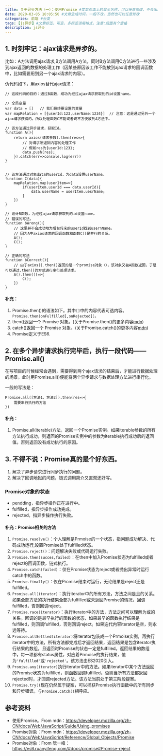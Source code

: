 ```yaml
---
title: 关于异步方法（一）：使用Promise #文章页面上的显示名称，可以任意修改，不会出现在URL中
date: 2020-03-05 10:05:50 #文章生成时间，一般不改，当然也可以任意修改
categories: 前端 #分类
tags: [js异步] #文章标签，可空，多标签请用格式，注意:后面有个空格
description: js异步
---
```


## 1. 时刻牢记：ajax请求是异步的。
比如：A方法调用ajax请求,B方法调用A方法，同时B方法调用C方法进行一些涉及到ajax返回的数据的处理工作（因某些原因该工作不能放到ajax请求的回调函数中，比如需要用到另一个ajax请求的内容）。

伪代码如下，用axios替代ajax请求：
```
// 这段代码的目的：通过B函数，成功为经过ajax请求获取到的id设置name。

// 全局变量
var data = []   // 我们最终要设置的变量
var mapRelation = [{userId:123,userName:1234}]  // 注意：这是通过另外一个ajax请求获得的。所以处理函数C不能或者说不方便放到A方法中。

// 该方法通过异步请求，获取Id。
function A(){
    return axios(请求参数).then(res=>{
        // 对请求所返回内容的处理工作
        // 假如res为{userId:123};
        data.push(res); 
    }).catch(err=>console.log(err))
}


// 该方法通过对象data的userId，为data设置userName。
function C(data){
    mapRelation.map(userItem=>{
        if(userItem.userId === data.userId){
            data.userName = userItem.uesrName;
        }
    })
}

// 设计B函数，为经过ajax请求获取到的id设置name。
// 错误的写法。
function bWrong(){
    // 这里并不会成功地为后台传来的userId找到usernName。
    // 因为A中axios请求的回调函数和函数C()是并行的关系。
    A();
    C();
}

// 正确的写法
function bCorrect(){
    // 由于axios().then()返回的是一个promise对象（），该对象又被A函数返回，于是可以通过.then()的方式进行串行处理请求。
    A().then(()=>{
        C();
    })
}
```

#### 补充：
1. Promise.then()的语法如下。其中`[]`中的内容代表可选内容。`Promise.then(onFulfilled[,onRejected])。`
2. then()返回一个 Promise 对象。(关于Promise.then()的更多内容[mdn](https://developer.mozilla.org/zh-CN/docs/Web/JavaScript/Reference/Global_Objects/Promise/then))
3. catch()返回一个 Promise 对象。(关于Promise.catch()的更多内容[mdn](https://developer.mozilla.org/zh-CN/docs/Web/JavaScript/Reference/Global_Objects/Promise/catch))
2. Promise定义于ES6.

## 2. 在多个异步请求执行完毕后，执行一段代码——Promise.all()
在写项目的时候经常会遇到，需要得到两个ajax请求的结果后，才能进行数据处理的场景。此时用Promise.all()便能将两个异步请求与数据处理方法进行串行化。

一般的写法是：
```
Promise.all([方法1，方法2]).then(res=>{
    需要串行执行的方法
})
```

#### 补充：
1. Promise.all(iterable)方法，返回一个Promise实例。如果iterable参数的所有方法执行成功，则返回的Promise实例中的参数为iterable执行成功后的返回值。否则返回没有成功执行的原因。

## 3. 不得不说：Promise真的是个好东西。
1. 解决了异步请求进行同步执行的问题。
2. 解决了回调地狱的问题，链式调用简介又直观还好写。

### Promise对象的状态
* pendding，指异步操作正在进行中。
* fulfilled，指异步操作成功完成。
* rejected，指异步操作执行失败。

#### 补充：Promise相关的方法
1. `Promise.resolve()`：个人理解是Prmoise的一个状态，指问题成功解决、代码成功运行,设置Promise处于fulfilled状态。
2. `Promise.reject()`：问题解决失败或代码运行失败。
3. `Promise.then(succes,failed)`：在then中加入Promise状态为fulfilled或者reject的回调函数，链式执行。
4. `Promise.catch(failed)`：仅在Promise状态为reject或者抛出异常时运行catch中的函数。
5. `Promise.finally()`：仅在Promise结束时运行，无论结果是reject还是fulfilled。
6. `Promise.all(iterator)`：执行iterator中的所有方法，方法之间是且的关系。如果全部方法的执行结果全部为fulfilled或未返回Promise的情况，回调fulfilled，否则回调reject。
7.  `Promise.race(iterator)`：执行iterator中的方法，方法之间可以理解为或的关系。回调的是最早执行的函数的状态，如果最早的函数执行结果是fulfilled，则回调fulfilled，否则回调reject。如果迭代内容iterator是空，则永远等待。
8. `Promise.allSettled(iterator)`将iterator包装成一个Prmoise实例，再执行iterator中的方法，所有方法都完成后才返回结果，返回结果是包含iterator执行结果的数组，且返回时Promise的状态一定是fulfilled。返回结果的数组中，每一项都有status属性，对应着Prmoise的执行结果，值为`'fulfilled'`或`'rejected'`。该方法由ES2020引入。
9. `Promise.any(iterator)`执行iterator中的方法。如果iterator中某个方法返回的Promise状态为fulfilled，则函数回调fulfilled，否则当所有方法都返回rejected时，才回调rejected方法。该方法当前处于第三阶段提案。
10. `Promise.try()`现在仍然属于提案，可以捕获Promise执行函数中的所有同步和异步错误。与`Promise.catch()`相呼应。


## 参考资料
* 使用Promise。From mdn：https://developer.mozilla.org/zh-CN/docs/Web/JavaScript/Guide/Using_promises
* Promise对象：From mdn：https://developer.mozilla.org/zh-CN/docs/Web/JavaScript/Reference/Global_Objects/Promise
* Promise对象：From 阮一峰：https://es6.ruanyifeng.com/#docs/promise#Promise-reject
